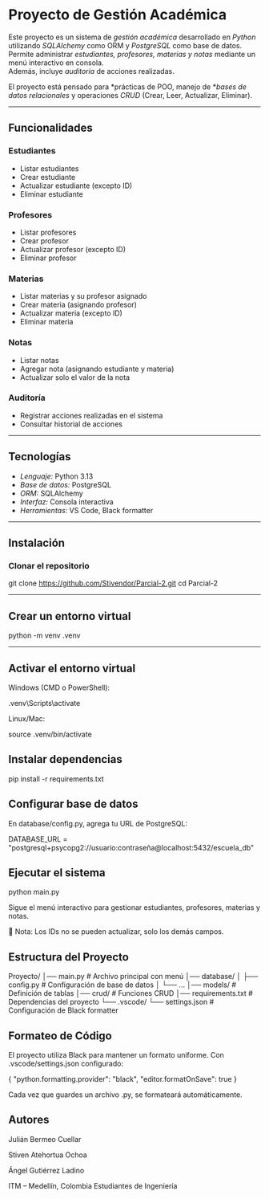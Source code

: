 # Proyecto de Gestión Académica

Este proyecto es un sistema de *gestión académica* desarrollado en *Python* utilizando *SQLAlchemy* como ORM y *PostgreSQL* como base de datos.  
Permite administrar *estudiantes, profesores, materias y notas* mediante un menú interactivo en consola.  
Además, incluye *auditoría* de acciones realizadas.

El proyecto está pensado para *prácticas de POO, manejo de **bases de datos relacionales* y operaciones *CRUD* (Crear, Leer, Actualizar, Eliminar).

---

## Funcionalidades

### Estudiantes
- Listar estudiantes  
- Crear estudiante  
- Actualizar estudiante (excepto ID)  
- Eliminar estudiante  

### Profesores
- Listar profesores  
- Crear profesor  
- Actualizar profesor (excepto ID)  
- Eliminar profesor  

### Materias
- Listar materias y su profesor asignado  
- Crear materia (asignando profesor)  
- Actualizar materia (excepto ID)  
- Eliminar materia  

### Notas
- Listar notas  
- Agregar nota (asignando estudiante y materia)  
- Actualizar solo el valor de la nota  

### Auditoría
- Registrar acciones realizadas en el sistema  
- Consultar historial de acciones  

---

## Tecnologías

- *Lenguaje:* Python 3.13  
- *Base de datos:* PostgreSQL  
- *ORM:* SQLAlchemy  
- *Interfaz:* Consola interactiva  
- *Herramientas:* VS Code, Black formatter  

---

## Instalación

### Clonar el repositorio

git clone https://github.com/Stivendor/Parcial-2.git
cd Parcial-2

---
## Crear un entorno virtual

python -m venv .venv

---
## Activar el entorno virtual

Windows (CMD o PowerShell):

.venv\Scripts\activate


Linux/Mac:

source .venv/bin/activate

## Instalar dependencias

pip install -r requirements.txt

## Configurar base de datos

En database/config.py, agrega tu URL de PostgreSQL:

DATABASE_URL = "postgresql+psycopg2://usuario:contraseña@localhost:5432/escuela_db"

## Ejecutar el sistema

python main.py


Sigue el menú interactivo para gestionar estudiantes, profesores, materias y notas.

🔹 Nota: Los IDs no se pueden actualizar, solo los demás campos.

## Estructura del Proyecto

Proyecto/ 
│── main.py              # Archivo principal con menú
│── database/
│   ├── config.py        # Configuración de base de datos
│   └── ...
│── models/              # Definición de tablas
│── crud/                # Funciones CRUD
│── requirements.txt     # Dependencias del proyecto
└── .vscode/
    └── settings.json    # Configuración de Black formatter

## Formateo de Código

El proyecto utiliza Black para mantener un formato uniforme.
Con .vscode/settings.json configurado:

{
  "python.formatting.provider": "black",
  "editor.formatOnSave": true
}


Cada vez que guardes un archivo .py, se formateará automáticamente.

## Autores

Julián Bermeo Cuellar

Stiven Atehortua Ochoa

Ángel Gutiérrez Ladino

ITM – Medellín, Colombia
Estudiantes de Ingeniería
